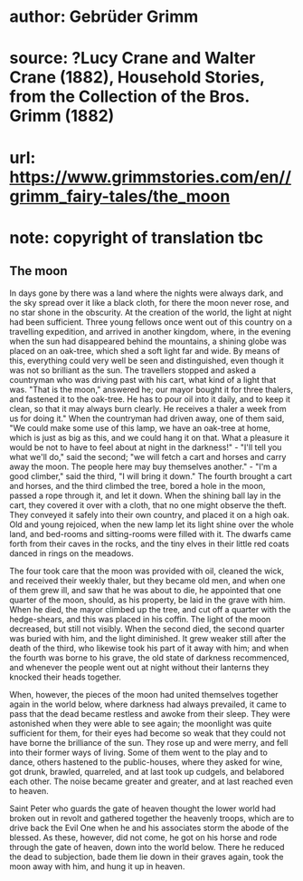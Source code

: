 # author: Gebrüder Grimm
# source: ?Lucy Crane and Walter Crane (1882), Household Stories, from the Collection of the Bros. Grimm (1882)
# url: https://www.grimmstories.com/en//grimm_fairy-tales/the_moon
# note: copyright of translation tbc

## The moon 

In days gone by there was a land where the nights were always dark, and
the sky spread over it like a black cloth, for there the moon never
rose, and no star shone in the obscurity. At the creation of the world,
the light at night had been sufficient. Three young fellows once went
out of this country on a travelling expedition, and arrived in another
kingdom, where, in the evening when the sun had disappeared behind the
mountains, a shining globe was placed on an oak-tree, which shed a soft
light far and wide. By means of this, everything could very well be seen
and distinguished, even though it was not so brilliant as the sun. The
travellers stopped and asked a countryman who was driving past with his
cart, what kind of a light that was. "That is the moon," answered he;
our mayor bought it for three thalers, and fastened it to the oak-tree.
He has to pour oil into it daily, and to keep it clean, so that it may
always burn clearly. He receives a thaler a week from us for doing
it."
When the countryman had driven away, one of them said, "We could make
some use of this lamp, we have an oak-tree at home, which is just as big
as this, and we could hang it on that. What a pleasure it would be not
to have to feel about at night in the darkness!" - "I'll tell you
what we'll do," said the second; "we will fetch a cart and horses and
carry away the moon. The people here may buy themselves another." -
"I'm a good climber," said the third, "I will bring it down." The
fourth brought a cart and horses, and the third climbed the tree, bored
a hole in the moon, passed a rope through it, and let it down. When the
shining ball lay in the cart, they covered it over with a cloth, that no
one might observe the theft. They conveyed it safely into their own
country, and placed it on a high oak. Old and young rejoiced, when the
new lamp let its light shine over the whole land, and bed-rooms and
sitting-rooms were filled with it. The dwarfs came forth from their
caves in the rocks, and the tiny elves in their little red coats danced
in rings on the meadows.

The four took care that the moon was provided with oil, cleaned the
wick, and received their weekly thaler, but they became old men, and
when one of them grew ill, and saw that he was about to die, he
appointed that one quarter of the moon, should, as his property, be laid
in the grave with him. When he died, the mayor climbed up the tree, and
cut off a quarter with the hedge-shears, and this was placed in his
coffin. The light of the moon decreased, but still not visibly. When the
second died, the second quarter was buried with him, and the light
diminished. It grew weaker still after the death of the third, who
likewise took his part of it away with him; and when the fourth was
borne to his grave, the old state of darkness recommenced, and whenever
the people went out at night without their lanterns they knocked their
heads together.

When, however, the pieces of the moon had united themselves together
again in the world below, where darkness had always prevailed, it came
to pass that the dead became restless and awoke from their sleep. They
were astonished when they were able to see again; the moonlight was
quite sufficient for them, for their eyes had become so weak that they
could not have borne the brilliance of the sun. They rose up and were
merry, and fell into their former ways of living. Some of them went to
the play and to dance, others hastened to the public-houses, where they
asked for wine, got drunk, brawled, quarreled, and at last took up
cudgels, and belabored each other. The noise became greater and greater,
and at last reached even to heaven.

Saint Peter who guards the gate of heaven thought the lower world had
broken out in revolt and gathered together the heavenly troops, which
are to drive back the Evil One when he and his associates storm the
abode of the blessed. As these, however, did not come, he got on his
horse and rode through the gate of heaven, down into the world below.
There he reduced the dead to subjection, bade them lie down in their
graves again, took the moon away with him, and hung it up in heaven.
